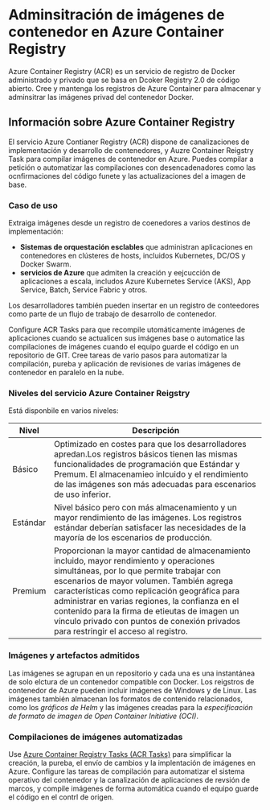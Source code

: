 # Adminsitración de imágenes de contenedor en Azure Container Registry

Azure Container Registry (ACR) es un servicio de registro de Docker administrado y privado que se basa en Dcoker Registry 2.0 de código abierto. Cree y mantenga los registros de Azure Container para almacenar y adminsitrar las imágenes privad del contenedor Docker. 

## Información sobre Azure Container Registry

El servicio Azure Contianer Registry (ACR) dispone de canalizaciones de implementación y desarrollo de contenedores, y Auzre Container Reigstry Task para compilar imágenes de contenedor en Azure. Puedes compilar a petición o automatizar las compilaciones con desencadenadores como las ocnfirmaciones del código funete y las actualizaciones del a imagen de base.

### Caso de uso

Extraiga imágenes desde un registro de coenedores a varios destinos de implementación:

+ __Sistemas de orquestación esclables__ que administran aplicaciones en contenedores en clústeres de hosts, incluidos Kubernetes, DC/OS y Docker Swarm.
+ __servicios de Azure__ que admiten la creación y eejcucción de aplicaciones a escala, includos Azure Kubernetes Service (AKS), App Service, Batch, Service Fabric y otros. 

Los desarrolladores también pueden insertar en un registro de conteedores como parte de un flujo de trabajo de desarrollo de contenedor. 

Configure ACR Tasks para que recompile utomáticamente imágenes de aplicaciones cuando se actualicen sus imágenes base o automatice las compilaciones de imágenes cuando el equipo guarde el código en un repositorio de GIT. Cree tareas de vario pasos para automatizar la compilación, pureba y aplicación de revisiones de varias imágenes de contenedor en paralelo en la nube. 

### Niveles del servicio Azure Container Reigstry

Está disponbile en varios niveles:

|Nivel|Descripción|
|-----|-----------|
|Básico|Optimizado en costes para que los desarrolladores apredan.Los registros básicos tienen las mismas funcionalidades de programación que Estándar y Premum. El almacenamieo inlcuido y el rendimiento de las imágenes son más adecuadas para escenarios de uso inferior.|
|Estándar|Nivel básico pero con más almacenamiento y un mayor rendimiento de las imágenes. Los registros estándar deberían satisfacer las necesidades de la mayoría de los escenarios de producción.|
|Premium|Proporcionan la mayor cantidad de almacenamiento incluido, mayor rendimiento y operaciones simultáneas, por lo que permite trabajar con escenarios de mayor volumen. También agrega características como replicación geográfica para administrar en varias regiones, la confianza en el contenido para la firma de etieutas de imagen un vínculo privado con puntos de conexión privados para restringir el acceso al registro. |

### Imágenes y artefactos admitidos

Las imágenes se agrupan en un repositorio y cada una es una instantánea de solo elctura de un contenedor compatible con Docker. Los reigstros de contenedor de Azure pueden incluir imágenes de Windows y de Linux. Las imágenes también almacenan los formatos de contenido relacionados, como los *gráficos de Helm* y las imágenes creadas para la *especificación de formato de imagen de Open Container Initiative (OCI)*.

### Compilaciones de imágenes automatizadas

Use [Azure Container Registry Tasks (ACR Tasks)](https://learn.microsoft.com/es-es/azure/container-registry/container-registry-tasks-overview) para simplificar la creación, la pureba, el envío de cambios y la implentación de imágenes en Azure. Configure las tareas de compilación para automatizar el sistema operativo del contenedor y la canalización de aplicaciones de revsión de marcos, y compile imágenes de forma automática cuando el equipo guarde el código en el contrl de origen.